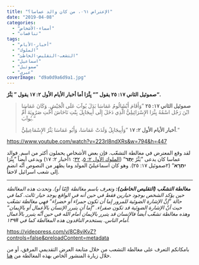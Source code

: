 ```yaml
---
title: "الإعتراض ٠٦١، من كان والد عماسا؟"
date: "2019-04-08"
categories: 
  - "أسماء-الأشخاص"
  - "تناقضات"
tags: 
  - "أخبار-الأيام"
  - "الملوك"
  - "التشعب-التقليص-الخاطئ"
  - "اسماعيل"
  - "صموئيل"
  - "عبري"
coverImage: "d9a0d9a6d9a1.jpg"
---
```


**صموئيل الثاني ١٧: ٢٥ يقول ”“ يِثْرَا أما أخبار الأيام الأول ٢: ١٧ يقول ” يَثْرُ“.**

> **صموئيل الثاني ١٧: ٢٥** ”وَأَقَامَ أَبْشَالُومُ عَمَاسَا بَدَلَ يُوآبَ عَلَى الْجَيْشِ. وَكَانَ عَمَاسَا ابْنَ رَجُل اسْمُهُ يِثْرَا الإِسْرَائِيلِيُّ الَّذِي دَخَلَ إِلَى أَبِيجَايِلَ بِنْتِ نَاحَاشَ أُخْتِ صَرُويَةَ أُمِّ يُوآبَ.“
> 
> **أخبار الأيام الأول ٢: ١٧** ”وَأَبِيجَايِلُ وَلَدَتْ عَمَاسَا، وَأَبُو عَمَاسَا يَثْرُ الإِسْمَاعِيلِيُّ.“

https://www.youtube.com/watch?v=223rl8ndXRs&w=794&h=447

لقد وقع المعترض في مغالطة التشعّب. فإن بعض الأشخاص يحملون أكثر من اسم. فوالد عماسا كان يدعى ”يَثْرُ **יֶתֶר**“ ([الملوك الأول ٢: ٥](https://biblia.com/bible/ar-vandyke/1Ki2.5)، [٣٢](https://biblia.com/bible/ar-vandyke/1Ki2.32)؛ ١أخبار ٢: ١٧) ويدعى أيضاً ”يِثْرَا **יִתְרָא**“ (٢صموئيل ١٧: ٢٥). وهو كان اسماعيليّ المولد وما يظهر من النصوص أنَّه انضم إلى شعب اسرائيل لاحقاً.

* * *

_**مغالطة التشعّب (التقليص الخاطئ):** وتعرف باسم مغالطة (إمّا أو). وتحدث هذه المغالطة حين يؤكد الشخص بوجود خيارين فقط في حين أنه في الواقع يوجد خيار ثالث. كما في حالة ”إنَّ الإشارة الضوئية للمرور إما أن تكون حمراء أو خضراء“ فهي مغالطة تشعّب حيث أنّ الإشارة الضوئية قد تكون صفراء. ”إما أن يتبرر الإنسان بالأعمال أو بالإيمان“ وهذه مغالطة تشعّب أيضاً فالإنسان قد يتبرر بالإيمان أمام الله في حين أنَّه يتبرر بالأعمال أمام الناس. يستخدم الناقدون هذه المغالطة كما في #١٣٩._

https://videopress.com/v/8C8yiKvZ?controls=false&preloadContent=metadata

بامكانكم التعرف على مغالطة التشعب من خلال متابعة العرض التقديمي المرفق، أو من خلال زيارة المنشور الخاص بهذه المغالطة من [هنا](https://reasonofhope.com/2019/07/25/bifurcation/).
